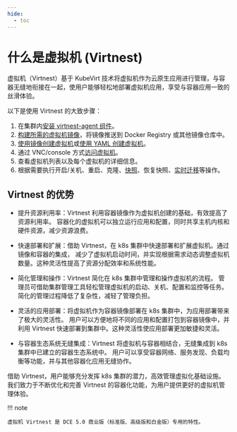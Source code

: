 ```yaml
---
hide:
  - toc
---
```


# 什么是虚拟机 (Virtnest)

虚拟机（Virtnest）基于 KubeVirt 技术将虚拟机作为云原生应用进行管理，与容器无缝地衔接在一起，使用户能够轻松地部署虚拟机应用，享受与容器应用一致的丝滑体验。

以下是使用 Virtnest 的大致步骤：

1. 在集群内[安装 virtnest-agent 组件](../install/virtnest-agent.md)。
2. [构建所需的虚拟机镜像](../vm-image/index.md)，将镜像推送到 Docker Registry 或其他镜像仓库中。
3. [使用镜像创建虚拟机](../quickstart/index.md)或[使用 YAML 创建虚拟机](../quickstart/index.md#yaml)。
4. 通过 VNC/console 方式[访问虚拟机](../quickstart/nodeport.md)。
5. 查看虚拟机列表以及每个虚拟机的详细信息。
6. 根据需要执行开启/关机、重启、克隆、[快照](../vm/snapshot.md)、恢复快照、[实时迁移](../vm/live-migration.md)等操作。

## Virtnest 的优势

- 提升资源利用率：Virtnest 利用容器镜像作为虚拟机创建的基础，有效提高了资源利用率。
  容器化的虚拟机可以独立运行应用和配置，同时共享主机内核和硬件资源，减少资源浪费。

- 快速部署和扩展：借助 Virtnest，在 k8s 集群中快速部署和扩展虚拟机。通过镜像和容器的集成，
  减少了虚拟机启动时间，并实现根据需求动态调整虚拟机数量。这种灵活性提高了资源分配效率和系统性能。

- 简化管理和操作：Virtnest 简化在 k8s 集群中管理和操作虚拟机的流程。
  管理员可借助集群管理工具轻松管理虚拟机的启动、关机、配置和监控等任务。简化的管理过程降低了复杂性，减轻了管理负担。

- 灵活的应用部署：将虚拟机作为容器镜像部署在 k8s 集群中，为应用部署带来了极大的灵活性。
  用户可以方便地将不同的应用和配置打包到容器镜像中，并利用 Virtnest 快速部署到集群中。这种灵活性使应用部署更加敏捷和灵活。

- 与容器生态系统无缝集成：Virtnest 将虚拟机与容器相结合，无缝集成到 k8s 集群中已建立的容器生态系统中。
  用户可以享受容器网络、服务发现、负载均衡等功能，并与其他容器化应用无缝协作。

借助 Virtnest，用户能够充分发挥 k8s 集群的潜力，高效管理虚拟化基础设施。
我们致力于不断优化和完善 Virtnest 的容器化功能，为用户提供更好的虚拟机管理体验。

!!! note

    虚拟机 Virtnest 是 DCE 5.0 商业版（标准版、高级版和白金版）专用的特性。
